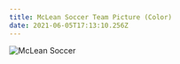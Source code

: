 ```yaml
---
title: McLean Soccer Team Picture (Color)
date: 2021-06-05T17:13:10.256Z
---
```

![McLean Soccer](/20210605-soccer-0846.jpg)
